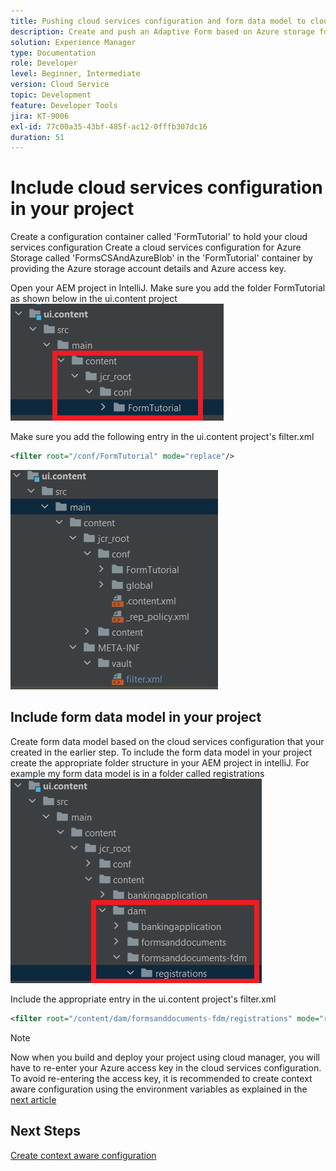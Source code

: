 ```yaml
---
title: Pushing cloud services configuration and form data model to cloud instance
description: Create and push an Adaptive Form based on Azure storage form data model to the cloud instance.
solution: Experience Manager
type: Documentation
role: Developer
level: Beginner, Intermediate
version: Cloud Service
topic: Development
feature: Developer Tools
jira: KT-9006
exl-id: 77c00a35-43bf-485f-ac12-0fffb307dc16
duration: 51
---
```

# Include cloud services configuration in your project

Create a configuration container called 'FormTutorial' to hold your cloud services configuration
Create a cloud services configuration for Azure Storage called 'FormsCSAndAzureBlob' in the 'FormTutorial' container by providing the Azure storage account details and Azure access key.

Open your AEM project in IntelliJ. Make sure you add the folder FormTutorial as shown below in the ui.content project
![cloud-services-configuration](assets/cloud-services-configuration.png)

Make sure you add the following entry in the ui.content project's filter.xml

``` xml
<filter root="/conf/FormTutorial" mode="replace"/>
```

![filter-xml](assets/ui-content-filter.png)

## Include form data model in your project

Create form data model based on the cloud services configuration that your created in the earlier step. To include the form data model in your project create the appropriate folder structure in your AEM project in intelliJ. For example my form data model is in a folder called registrations
![fdm-content](assets/ui-content-fdm.png)

Include the appropriate entry in the ui.content project's filter.xml

``` xml
<filter root="/content/dam/formsanddocuments-fdm/registrations" mode="replace"/>
```


>[!NOTE]
>
>Now when you build and deploy your project using cloud manager, you will have to re-enter your Azure access key in the cloud services configuration. To avoid re-entering the access key, it is recommended to create context aware configuration using the environment variables as explained in the [next article](./context-aware-fdm.md)

## Next Steps

[Create context aware configuration](./context-aware-fdm.md)
